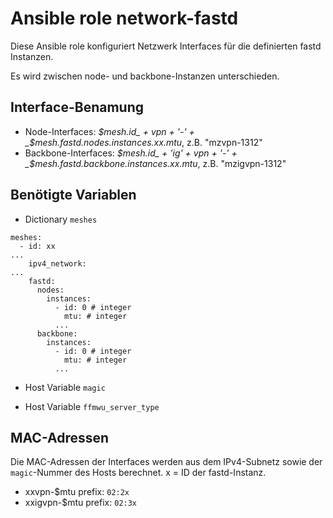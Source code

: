 # Ansible role network-fastd

Diese Ansible role konfiguriert Netzwerk Interfaces für die definierten fastd Instanzen.

Es wird zwischen node- und backbone-Instanzen unterschieden.

## Interface-Benamung
- Node-Interfaces: _$mesh.id_ + vpn + '-' + _$mesh.fastd.nodes.instances.xx.mtu_, z.B. "mzvpn-1312"
- Backbone-Interfaces: _$mesh.id_ + 'ig' + vpn + '-' + _$mesh.fastd.backbone.instances.xx.mtu_, z.B. "mzigvpn-1312"

## Benötigte Variablen

- Dictionary `meshes`

```
meshes:
  - id: xx
...
    ipv4_network:
...
    fastd:
      nodes:
        instances:
          - id: 0 # integer
            mtu: # integer
          ...
      backbone:
        instances:
          - id: 0 # integer
            mtu: # integer
          ...

```

- Host Variable `magic`

- Host Variable `ffmwu_server_type`

## MAC-Adressen

Die MAC-Adressen der Interfaces werden aus dem IPv4-Subnetz sowie der `magic`-Nummer des Hosts berechnet. x = ID der fastd-Instanz.

- xxvpn-$mtu prefix: `02:2x`
- xxigvpn-$mtu prefix: `02:3x` 

